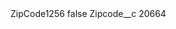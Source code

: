 <?xml version="1.0" encoding="UTF-8"?>
<CustomMetadata xmlns="http://soap.sforce.com/2006/04/metadata" xmlns:xsi="http://www.w3.org/2001/XMLSchema-instance" xmlns:xsd="http://www.w3.org/2001/XMLSchema">
    <label>ZipCode1256</label>
    <protected>false</protected>
    <values>
        <field>Zipcode__c</field>
        <value xsi:type="xsd:string">20664</value>
    </values>
</CustomMetadata>
